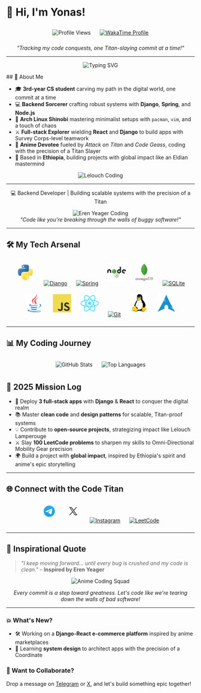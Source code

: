 # 👋 Hi, I'm Yonas!
<p align="center">
  <img src="https://komarev.com/ghpvc/?username=j0na555&style=flat-square&color=13335c" alt="Profile Views" style="margin: 10px;" />
  <a href="https://wakatime.com/@dcd08b4d-15df-4039-89ac-0da8a02527b9">
    <img src="https://wakatime.com/badge/user/dcd08b4d-15df-4039-89ac-0da8a02527b9.svg?style=flat-square&color=13335c" alt="WakaTime Profile" style="margin: 10px;" />
  </a>
</p>

<p align="center">
  <i>"Tracking my code conquests, one Titan-slaying commit at a time!"</i>
</p>

---

<p align="center">
  <img src="https://readme-typing-svg.demolab.com?font=JetBrains+Mono&weight=600&pause=800&color=00F7FF&center=true&vCenter=true&width=700&lines=Backend+Wizard;Arch+Linux+Shinobi+%7C+Anime+Code+Alchemist;Slaying+bugs+like+a+Titan+with+clean+code" alt="Typing SVG" />
</p>
## 🌟 About Me

- 🎓 **3rd-year CS student** carving my path in the digital world, one commit at a time
- 💻 **Backend Sorcerer** crafting robust systems with **Django**, **Spring**, and **Node.js**
- 🐧 **Arch Linux Shinobi** mastering minimalist setups with `pacman`, `vim`, and a touch of chaos
- ⚔️ **Full-stack Explorer** wielding **React** and **Django** to build apps with Survey Corps-level teamwork
- 🎨 **Anime Devotee** fueled by *Attack on Titan* and *Code Geass*, coding with the precision of a Titan Slayer
- 📍 Based in **Ethiopia**, building projects with global impact like an Eldian mastermind

<p align="center">
  <img src="https://i.pinimg.com/736x/50/ee/7a/50ee7aac77b8fa3073b50d2f6b2ce3fb.jpg" alt="Lelouch Coding" width="150" />
</p>

---

<p align="center">
  💻 Backend Developer  | Building scalable systems with the precision of a Titan
</p>

<p align="center">
  <img src="https://i.pinimg.com/1200x/98/cc/7c/98cc7c7595ddd0c39bb5555f6fbe3d17.jpg" alt="Eren Yeager Coding" width="200" />
  <br>
  <i>"Code like you're breaking through the walls of buggy software!"</i>
</p>

---

## 🛠️ My Tech Arsenal

<p align="center">
  <a href="https://www.python.org" target="_blank"><img src="https://raw.githubusercontent.com/devicons/devicon/master/icons/python/python-original.svg" width="50" height="50" alt="Python" style="margin:10px;"/></a>
  <a href="https://www.djangoproject.com/" target="_blank"><img src="https://cdn.worldvectorlogo.com/logos/django.svg" width="50" height="50" alt="Django" style="margin:10px;"/></a>
  <a href="https://spring.io/" target="_blank"><img src="https://www.vectorlogo.zone/logos/springio/springio-icon.svg" width="50" height="50" alt="Spring" style="margin:10px;"/></a>
  <a href="https://nodejs.org/" target="_blank"><img src="https://raw.githubusercontent.com/devicons/devicon/master/icons/nodejs/nodejs-original-wordmark.svg" width="50" height="50" alt="Node.js" style="margin:10px;"/></a>
  <a href="https://www.mongodb.com/" target="_blank"><img src="https://raw.githubusercontent.com/devicons/devicon/master/icons/mongodb/mongodb-original-wordmark.svg" width="50" height="50" alt="MongoDB" style="margin:10px;"/></a>
  <a href="https://www.sqlite.org/" target="_blank"><img src="https://www.vectorlogo.zone/logos/sqlite/sqlite-icon.svg" width="50" height="50" alt="SQLite" style="margin:10px;"/></a>
  <a href="https://www.java.com" target="_blank"><img src="https://raw.githubusercontent.com/devicons/devicon/master/icons/java/java-original.svg" width="50" height="50" alt="Java" style="margin:10px;"/></a>
  <a href="https://developer.mozilla.org/en-US/docs/Web/JavaScript" target="_blank"><img src="https://raw.githubusercontent.com/devicons/devicon/master/icons/javascript/javascript-original.svg" width="50" height="50" alt="JavaScript" style="margin:10px;"/></a>
  <a href="https://reactjs.org/" target="_blank"><img src="https://raw.githubusercontent.com/devicons/devicon/master/icons/react/react-original.svg" width="50" height="50" alt="React" style="margin:10px;"/></a>
  <a href="https://git-scm.com/" target="_blank"><img src="https://www.vectorlogo.zone/logos/git-scm/git-scm-icon.svg" width="50" height="50" alt="Git" style="margin:10px;"/></a>
  <a href="https://www.linux.org/" target="_blank"><img src="https://raw.githubusercontent.com/devicons/devicon/master/icons/linux/linux-original.svg" width="50" height="50" alt="Linux" style="margin:10px;"/></a>
  <a href="https://archlinux.org/" target="_blank"><img src="https://raw.githubusercontent.com/devicons/devicon/master/icons/archlinux/archlinux-original.svg" width="50" height="50" alt="Arch Linux" style="margin:10px;"/></a>
</p>

---

## 📊 My Coding Journey

<p align="center">
  <img src="https://github-readme-stats.vercel.app/api?username=j0na555&show_icons=true&theme=radical&hide_border=true&count_private=true" alt="GitHub Stats" style="margin:10px;" />
  <img src="https://github-readme-stats.vercel.app/api/top-langs?username=j0na555&show_icons=true&locale=en&layout=compact&theme=radical&hide_border=true" alt="Top Languages" style="margin:10px;" />
</p>


## 🎯 2025 Mission Log

- 🚀 Deploy **3 full-stack apps** with **Django** & **React** to conquer the digital realm
- 📚 Master **clean code** and **design patterns** for scalable, Titan-proof systems
- 💡 Contribute to **open-source projects**, strategizing impact like Lelouch Lamperouge
- ⚔️ Slay **100 LeetCode problems** to sharpen my skills to Omni-Directional Mobility Gear precision
- 🌍 Build a project with **global impact**, inspired by Ethiopia's spirit and anime's epic storytelling
  
---


## 🌐 Connect with the Code Titan

<p align="center">
  <a href="https://t.me/JONAZZ2" target="_blank"><img src="https://raw.githubusercontent.com/edent/SuperTinyIcons/master/images/svg/telegram.svg" alt="Telegram" height="40" width="40" style="margin:10px;"/></a>
  <a href="https://twitter.com/jinxedjonass" target="_blank"><img src="https://raw.githubusercontent.com/edent/SuperTinyIcons/master/images/svg/x.svg" alt="X" height="40" width="40" style="margin:10px;"/></a>
  <a href="https://instagram.com/its__yonas" target="_blank"><img src="https://raw.githubusercontent.com/rahuldkjain/github-profile-readme-generator/master/src/images/icons/Social/instagram.svg" alt="Instagram" height="40" width="40" style="margin:10px;" /></a>
  <a href="https://www.leetcode.com/jonazz2" target="_blank"><img src="https://raw.githubusercontent.com/rahuldkjain/github-profile-readme-generator/master/src/images/icons/Social/leet-code.svg" alt="LeetCode" height="40" width="40" style="margin:10px;"/></a>
</p>

---

## 🧠 Inspirational Quote

> *"I keep moving forward... until every bug is crushed and my code is clean."* – **Inspired by Eren Yeager**

<p align="center">
  <img src="https://i.pinimg.com/736x/af/34/0f/af340f682940be93a688853d8d9b927f.jpg" alt="Anime Coding Squad" width="350" />
</p>

<p align="center">
  <i>Every commit is a step toward greatness. Let's code like we're tearing down the walls of bad software!</i>
</p>

---

### 💥 What's New?
- 🛠️ Working on a **Django-React e-commerce platform** inspired by anime marketplaces
- 📖 Learning **system design** to architect apps with the precision of a Coordinate

### 🔗 Want to Collaborate?
Drop a message on [Telegram](https://t.me/JONAZZ2) or [X](https://twitter.com/jinxedjonass), and let's build something epic together!
